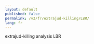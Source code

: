 ```yaml
---
layout: default
published: false
permalink: /v3/fr/extrajud-killing/LBR/
lang: fr
---
```


extrajud-killing analysis LBR
